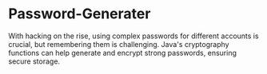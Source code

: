 # Password-Generater
With hacking on the rise, using complex passwords for different accounts is crucial, but remembering them is challenging. Java's cryptography functions can help generate and encrypt strong passwords, ensuring secure storage.

